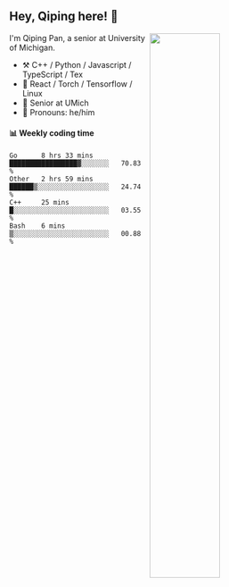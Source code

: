

## Hey, Qiping here! :wave:

[<img align="right" width="50%" src="https://github-readme-stats.vercel.app/api?username=ppppqp&theme=dark&show_icons=true">](https://metrics.lecoq.io/ppppqp?template=classic)


I'm Qiping Pan, a senior at University of Michigan.

-   :hammer_and_pick: C++ / Python / Javascript / TypeScript / Tex
-   :pencil: React / Torch / Tensorflow / Linux 
-   :seedling: Senior at UMich
-   :man: Pronouns: he/him



#### :bar_chart: Weekly coding time

<!--START_SECTION:waka-->
```text
Go      8 hrs 33 mins   █████████████████▓░░░░░░░   70.83 % 
Other   2 hrs 59 mins   ██████▒░░░░░░░░░░░░░░░░░░   24.74 % 
C++     25 mins         █░░░░░░░░░░░░░░░░░░░░░░░░   03.55 % 
Bash    6 mins          ▒░░░░░░░░░░░░░░░░░░░░░░░░   00.88 % 
```
<!--END_SECTION:waka-->
